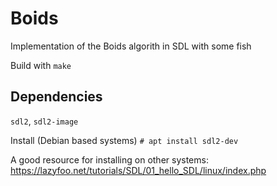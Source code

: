 # Boids

Implementation of the Boids algorith in SDL with some fish 

Build with `make`

## Dependencies 
`sdl2`, `sdl2-image`

Install (Debian based systems) `# apt install sdl2-dev`

A good resource for installing on other systems: https://lazyfoo.net/tutorials/SDL/01_hello_SDL/linux/index.php
